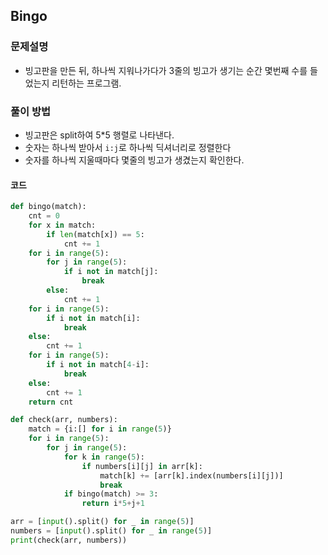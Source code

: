 ## Bingo

### 문제설명

- 빙고판을 만든 뒤, 하나씩 지워나가다가 3줄의 빙고가 생기는 순간 몇번째 수를 들었는지 리턴하는 프로그램.



### 풀이 방법

- 빙고판은 split하여 5*5 행렬로 나타낸다.
- 숫자는 하나씩 받아서 `i:j`로 하나씩 딕셔너리로 정렬한다
- 숫자를 하나씩 지울때마다 몇줄의 빙고가 생겼는지 확인한다.



#### 코드

```python
def bingo(match):
    cnt = 0
    for x in match:
        if len(match[x]) == 5:
            cnt += 1
    for i in range(5):
        for j in range(5):
            if i not in match[j]:
                break
        else:
            cnt += 1
    for i in range(5):
        if i not in match[i]:
            break
    else:
        cnt += 1
    for i in range(5):
        if i not in match[4-i]:
            break
    else:
        cnt += 1
    return cnt

def check(arr, numbers):
    match = {i:[] for i in range(5)}
    for i in range(5):
        for j in range(5):
            for k in range(5):
                if numbers[i][j] in arr[k]:
                    match[k] += [arr[k].index(numbers[i][j])]
                    break
            if bingo(match) >= 3:
                return i*5+j+1

arr = [input().split() for _ in range(5)]
numbers = [input().split() for _ in range(5)]
print(check(arr, numbers))
```

